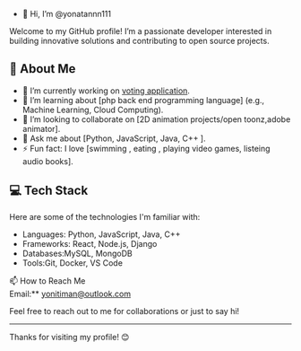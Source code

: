 - 👋 Hi, I’m @yonatannn111 

Welcome to my GitHub profile! I’m a passionate developer interested in building innovative solutions and contributing to open source projects.  

## 🌱 About Me  

- 🔭 I’m currently working on [voting application]().  
- 🌱 I’m learning about [php back end programming language] (e.g., Machine Learning, Cloud Computing).  
- 👯 I’m looking to collaborate on [2D animation projects/open toonz,adobe animator].  
- 💬 Ask me about [Python, JavaScript, Java, C++ ].  
- ⚡ Fun fact: I love [swimming , eating , playing video games, listeing audio books].  

## 💻 Tech Stack  

Here are some of the technologies I'm familiar with:  

- Languages: Python, JavaScript, Java, C++  
- Frameworks: React, Node.js, Django  
- Databases:MySQL, MongoDB  
- Tools:Git, Docker, VS Code  

 📫 How to Reach Me  
Email:** [yonitiman@outlook.com](mailto:yonitiman@outlook.com)  

Feel free to reach out to me for collaborations or just to say hi!  

---  

Thanks for visiting my profile! 😊  

